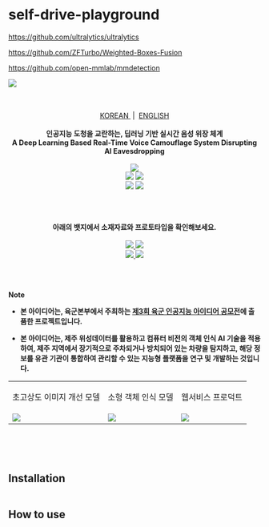 # self-drive-playground

https://github.com/ultralytics/ultralytics

https://github.com/ZFTurbo/Weighted-Boxes-Fusion

https://github.com/open-mmlab/mmdetection

<img src="./src/banner_ko.png"/>

<p align="center">
  <!--
  <strong>🏆 2023 제주특별자치도 도지사상 수상 작품 🏆</strong>
  -->
  <br/>
  <br/>
  <a href='https://github.com/ziweek/desirable-sea/blob/main/README.md'>
    KOREAN
  </a>
  &nbsp;|&nbsp;
  <a href='https://github.com/ziweek/desirable-sea/blob/main/README_EN.md'>
    ENGLISH
  </a>
  <br/>
  <br/>
  <strong>인공지능 도청을 교란하는, 딥러닝 기반 실시간 음성 위장 체계</strong>
  <br/>
  <strong>A Deep Learning Based Real-Time Voice Camouflage System Disrupting AI Eavesdropping</strong>
  <br/>
  <br/>

  <a href='https://paperswithcode.com/paper/real-time-neural-voice-camouflage-1'>
    <img src="https://img.shields.io/badge/Paperswithcode-Object%20Detection-25c2a0?style=flat-square"/>
  </a>
  <br/>


  <img src="https://img.shields.io/badge/Ultralytics-YOLO-3F52B5?style=flat-square"/>
  <img src="https://img.shields.io/badge/OpenMMLab-MMDetection-0080CC?style=flat-square"/>
  <br/>
  <img src="https://img.shields.io/badge/Ensemble-Weights%20Boxes%20Fusion-EF2D5E?style=flat-square"/>
  <img src="https://img.shields.io/badge/MLOps-Weights%20&%20Biases-EF2D5E?style=flat-square"/>
</p>
<br/>
<br/>
  
<p align="center">  
  <strong>아래의 뱃지에서 소재자료와 프로토타입을 확인해보세요.<strong>
  <br/>
  <br/>
  <a href='https://www.canva.com/design/DAF6gh68bZ4/YeS-FN9gsbZpPdRnq52BXQ/view?utm_content=DAF6gh68bZ4&utm_campaign=designshare&utm_medium=link&utm_source=editor'>
    <img src="https://img.shields.io/badge/소개자료-Canva-00C4CC?style=flat-square"/>
  </a>
  <a href='https://goor.me/edkv2g6bKZt7nopy6'>
    <img src="https://img.shields.io/badge/모델%20시연-HuggingFace-FFD21E?style=flat-square"/>
  </a>
    <br/>
  <a href='https://colab.research.google.com/drive/11qoO4fd5s9l_FnF8a1dCT6uK3tWLSlt2?usp=sharing'>
    <img src="https://img.shields.io/badge/튜토리얼-Google%20Colab-F9AB00?style=flat-square"/>
  </a>
  <a href='https://www.aihub.or.kr/aihubdata/data/view.do?currMenu=&topMenu=&aihubDataSe=data&dataSetSn=132'>
    <img src="https://img.shields.io/badge/데이터셋-AiHub%20회의음성-FF5A5F?style=flat-square"/>
  </a>
</p>

<br/>
<br/>

> [!NOTE]
> - 본 아이디어는, 육군본부에서 주최하는 [제3회 육군 인공지능 아이디어 공모전](https://aifactory.space/task/2700/overview)에 출품한 프로젝트입니다.
>   
> - 본 아이디어는, 제주 위성데이터를 활용하고 컴퓨터 비전의 객체 인식 AI 기술을 적용하여, 제주 지역에서 장기적으로 주차되거나 방치되어 있는 차량을 탐지하고, 해당 정보를 유관 기관이 통합하여 관리할 수 있는 지능형 플랫폼을 연구 및 개발하는 것입니다.

<table>
  <tr>
     <td>
      <p align='center'>
        초고상도 이미지 개선 모델
      </p>
    </td>
    <td>
      <p align='center'>
        소형 객체 인식 모델
      </p>
    </td>
    <td>
      <p align='center'>
        웹서비스 프로덕트
      </p>
    </td>
  </tr>
   <tr>
    <td style="width:1/3;">
      <img src="./src/preview-super-image-resolution.png"/>
    </td>
    <td style="width:1/3;">
      <img src="./src/preview-small-object-detection.png"/>
    </td>
    <td style="width:1/3;">
      <img src="./src/preview-product-webpage.png"/>
    </td>
  </tr>
</table>
<br/>

<br/>
<br/>

## Installation
```sh

```

## How to use

```sh

```

```sh

```

